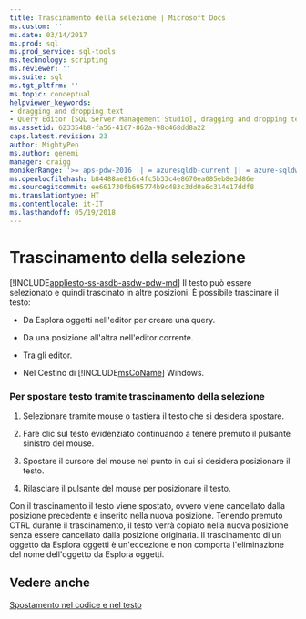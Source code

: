 ```yaml
---
title: Trascinamento della selezione | Microsoft Docs
ms.custom: ''
ms.date: 03/14/2017
ms.prod: sql
ms.prod_service: sql-tools
ms.technology: scripting
ms.reviewer: ''
ms.suite: sql
ms.tgt_pltfrm: ''
ms.topic: conceptual
helpviewer_keywords:
- dragging and dropping text
- Query Editor [SQL Server Management Studio], dragging and dropping text
ms.assetid: 623354b8-fa56-4167-862a-98c468dd8a22
caps.latest.revision: 23
author: MightyPen
ms.author: genemi
manager: craigg
monikerRange: '>= aps-pdw-2016 || = azuresqldb-current || = azure-sqldw-latest || >= sql-server-2016 || = sqlallproducts-allversions'
ms.openlocfilehash: b84488ae816c4fc5b33c4e8670ea085eb8e3d86e
ms.sourcegitcommit: ee661730fb695774b9c483c3dd0a6c314e17ddf8
ms.translationtype: HT
ms.contentlocale: it-IT
ms.lasthandoff: 05/19/2018
---
```

# <a name="drag-and-drop-text"></a>Trascinamento della selezione
[!INCLUDE[appliesto-ss-asdb-asdw-pdw-md](../../includes/appliesto-ss-asdb-asdw-pdw-md.md)]
  Il testo può essere selezionato e quindi trascinato in altre posizioni. È possibile trascinare il testo:  
  
-   Da Esplora oggetti nell'editor per creare una query.  
  
-   Da una posizione all'altra nell'editor corrente.  
  
-   Tra gli editor.  
  
-   Nel Cestino di [!INCLUDE[msCoName](../../includes/msconame-md.md)] Windows.  
  
### <a name="to-drag-and-drop-text"></a>Per spostare testo tramite trascinamento della selezione  
  
1.  Selezionare tramite mouse o tastiera il testo che si desidera spostare.  
  
2.  Fare clic sul testo evidenziato continuando a tenere premuto il pulsante sinistro del mouse.  
  
3.  Spostare il cursore del mouse nel punto in cui si desidera posizionare il testo.  
  
4.  Rilasciare il pulsante del mouse per posizionare il testo.  
  
 Con il trascinamento il testo viene spostato, ovvero viene cancellato dalla posizione precedente e inserito nella nuova posizione. Tenendo premuto CTRL durante il trascinamento, il testo verrà copiato nella nuova posizione senza essere cancellato dalla posizione originaria. Il trascinamento di un oggetto da Esplora oggetti è un'eccezione e non comporta l'eliminazione del nome dell'oggetto da Esplora oggetti.  
  
## <a name="see-also"></a>Vedere anche  
 [Spostamento nel codice e nel testo](../../relational-databases/scripting/navigate-code-and-text.md)  
  
  
